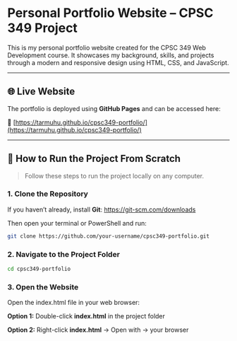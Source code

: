 # Personal Portfolio Website – CPSC 349 Project

This is my personal portfolio website created for the CPSC 349 Web Development course. It showcases my background, skills, and projects through a modern and responsive design using HTML, CSS, and JavaScript.

---

## 🌐 Live Website

The portfolio is deployed using **GitHub Pages** and can be accessed here:

🔗 [https://tarmuhu.github.io/cpsc349-portfolio/](https://tarmuhu.github.io/cpsc349-portfolio/)


---

## 🚀 How to Run the Project From Scratch

> Follow these steps to run the project locally on any computer.

### 1. Clone the Repository

If you haven’t already, install **Git**: https://git-scm.com/downloads

Then open your terminal or PowerShell and run:

```bash
git clone https://github.com/your-username/cpsc349-portfolio.git
```

### 2. Navigate to the Project Folder

```bash
cd cpsc349-portfolio
```

### 3. Open the Website
Open the index.html file in your web browser:

**Option 1:** Double-click **index.html** in the project folder

**Option 2:** Right-click **index.html** → Open with → your browser